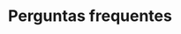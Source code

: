 ---
layout: category
title: Perguntas frequentes
slug: faq
description: Uma categoria para as postagens relacionadas as perguntas frequentes de determinados assuntos.
---